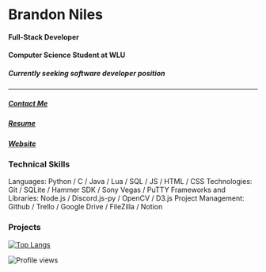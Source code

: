 # **Brandon Niles**
#### Full-Stack Developer
#### Computer Science Student at WLU
##### ***Currently seeking software developer position***

---

##### [Contact Me](brandonniles00@gmail.com "EMail")
##### [Resume](brandonniles00@gmail.com "Resume")
##### [Website](brandonniles00@gmail.com "Website")

### Technical Skills
Languages: Python / C / Java / Lua / SQL / JS / HTML / CSS
Technologies: Git / SQLite / Hammer SDK / Sony Vegas / PuTTY
Frameworks and Libraries: Node.js / Discord.js-py / OpenCV / D3.js
Project Management: Github / Trello / Google Drive / FileZilla / Notion

### Projects
[![Top Langs](https://github-readme-stats.vercel.app/api/top-langs/?username=brandonnniles)](https://github.com/anuraghazra/github-readme-stats)

![Profile views](https://gpvc.arturio.dev/brandonnniles)  